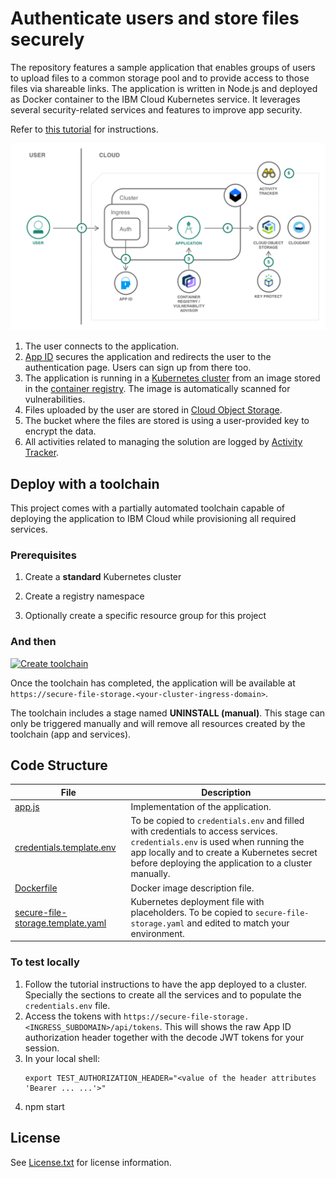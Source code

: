 # Authenticate users and store files securely

The repository features a sample application that enables groups of users to upload files to a common storage pool and to provide access to those files via shareable links. The application is written in Node.js and deployed as Docker container to the IBM Cloud Kubernetes service. It leverages several security-related services and features to improve app security.

Refer to [this tutorial](https://console.bluemix.net/docs/tutorials/cloud-e2e-security.html) for instructions.

![Architecture](Architecture.png)

1. The user connects to the application.
2. [App ID](https://console.bluemix.net/catalog/services/AppID) secures the application and redirects the user to the authentication page. Users can sign up from there too.
3. The application is running in a [Kubernetes cluster](https://console.bluemix.net/containers-kubernetes/catalog/cluster) from an image stored in the [container registry](https://console.bluemix.net/containers-kubernetes/launchRegistryView). The image is automatically scanned for vulnerabilities.
4. Files uploaded by the user are stored in [Cloud Object Storage](https://console.bluemix.net/catalog/services/cloud-object-storage).
5. The bucket where the files are stored is using a user-provided key to encrypt the data.
6. All activities related to managing the solution are logged by [Activity Tracker](https://console.bluemix.net/catalog/services/activity-tracker).

## Deploy with a toolchain

This project comes with a partially automated toolchain capable of deploying the application to IBM Cloud while provisioning all required services.

### Prerequisites

1. Create a **standard** Kubernetes cluster

1. Create a registry namespace

1. Optionally create a specific resource group for this project

### And then

[![Create toolchain](https://console.bluemix.net/devops/graphics/create_toolchain_button.png)](https://console.bluemix.net/devops/setup/deploy/?repository=https%3A//github.com/IBM-Cloud/secure-file-storage)

Once the toolchain has completed, the application will be available at `https://secure-file-storage.<your-cluster-ingress-domain>`.

The toolchain includes a stage named **UNINSTALL (manual)**. This stage can only be triggered manually and will remove all resources created by the toolchain (app and services).

## Code Structure

| File | Description |
| ---- | ----------- |
|[app.js](app.js)|Implementation of the application.|
|[credentials.template.env](credentials.template.env)|To be copied to `credentials.env` and filled with credentials to access services. `credentials.env` is used when running the app locally and to create a Kubernetes secret before deploying the application to a cluster manually.|
|[Dockerfile](Dockerfile)|Docker image description file.|
|[secure-file-storage.template.yaml](secure-file-storage.template.yaml)|Kubernetes deployment file with placeholders. To be copied to `secure-file-storage.yaml` and edited to match your environment.|

### To test locally

1. Follow the tutorial instructions to have the app deployed to a cluster. Specially the sections to create all the services and to populate the `credentials.env` file.
1. Access the tokens with `https://secure-file-storage.<INGRESS_SUBDOMAIN>/api/tokens`. This will shows the raw App ID authorization header together with the decode JWT tokens for your session.
1. In your local shell:
   ```
   export TEST_AUTHORIZATION_HEADER="<value of the header attributes 'Bearer ... ...'>"
   ```
1. npm start

## License

See [License.txt](License.txt) for license information.
